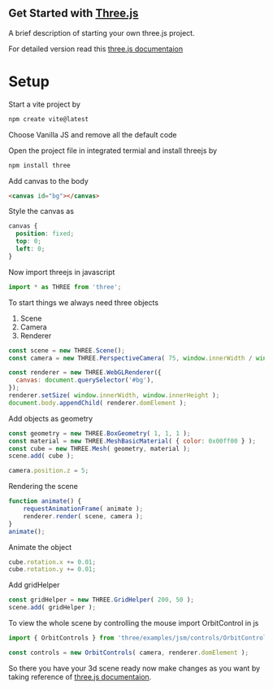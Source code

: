 ## Get Started with [Three.js](https://threejs.org/)

A brief description of starting your own three.js project.

For detailed version read this [three.js documentaion](https://threejs.org/docs/index.html#manual/en/introduction/Creating-a-scene)
# Setup
 Start a vite project by
```bash
npm create vite@latest
```
Choose Vanilla JS and remove all the default code

Open the project file in integrated termial and install threejs by

```bash
npm install three
```
Add canvas to the body
```HTML
<canvas id="bg"></canvas>
```
Style the canvas as
```CSS
canvas {
  position: fixed;
  top: 0;
  left: 0;
}
```
Now import threejs in javascript
```javascript
import * as THREE from 'three';
```
To start things we always need three objects
1) Scene
2) Camera
3) Renderer

```javascript
const scene = new THREE.Scene();
const camera = new THREE.PerspectiveCamera( 75, window.innerWidth / window.innerHeight, 0.1, 1000 );

const renderer = new THREE.WebGLRenderer({
  canvas: document.querySelector('#bg'),
});
renderer.setSize( window.innerWidth, window.innerHeight );
document.body.appendChild( renderer.domElement );
```

Add objects as geometry
```javascript
const geometry = new THREE.BoxGeometry( 1, 1, 1 );
const material = new THREE.MeshBasicMaterial( { color: 0x00ff00 } );
const cube = new THREE.Mesh( geometry, material );
scene.add( cube );

camera.position.z = 5;
```
Rendering the scene
```javascript
function animate() {
	requestAnimationFrame( animate );
	renderer.render( scene, camera );
}
animate();
```
Animate the object
```js
cube.rotation.x += 0.01;
cube.rotation.y += 0.01;
```
Add gridHelper
```js
const gridHelper = new THREE.GridHelper( 200, 50 );
scene.add( gridHelper );
```
To view the whole scene by controlling the mouse import OrbitControl in js
```js
import { OrbitControls } from 'three/examples/jsm/controls/OrbitControls.js';
```
```js
const controls = new OrbitControls( camera, renderer.domElement );
```
So there you have your 3d scene ready now make changes as you want by taking reference of [three.js documentaion](https://threejs.org/docs/index.html#manual/en/introduction/Creating-a-scene).
